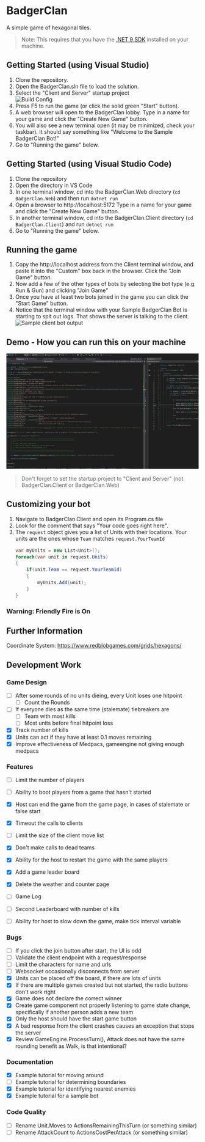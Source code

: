 # BadgerClan
A simple game of hexagonal tiles.

> Note: This requires that you have the [.NET 9 SDK](https://dotnet.microsoft.com/en-us/download/dotnet/9.0) installed on your machine.

## Getting Started (using Visual Studio)
1. Clone the repository.
1. Open the BadgerClan.sln file to load the solution.
1. Select the "Client and Server" startup project  
    ![Build Config](docs/startupProject.png)
1. Press F5 to run the game (or click the solid green "Start" button).
1. A web browser will open to the BadgerClan lobby.  Type in a name for your game and click the "Create New Game" button.
1. You will also see a new terminal open (it may be minimized, check your taskbar). It should say something like "Welcome to the Sample BadgerClan Bot!"
1. Go to "Running the game" below.

## Getting Started (using Visual Studio Code)
1. Clone the repository
1. Open the directory in VS Code
1. In one terminal window, cd into the BadgerClan.Web directory (`cd BadgerClan.Web`) and then run `dotnet run`
1. Open a browser to http://localhost:5172 Type in a name for your game and click the "Create New Game" button.
1. In another terminal window, cd into the BadgerClan.Client directory (`cd BadgerClan.Client`) and run `dotnet run`
1. Go to "Running the game" below.

## Running the game
1. Copy the http://localhost address from the Client terminal window, and paste it into the "Custom" box back in the browser.  Click the "Join Game" button.
1. Now add a few of the other types of bots by selecting the bot type (e.g. Run & Gun) and clicking "Join Game"
1. Once you have at least two bots joined in the game you can click the "Start Game" button.
1. Notice that the terminal window with your Sample BadgerClan Bot is starting to spit out logs. That shows the server is talking to the client.  
    ![Sample client bot output](docs/clientOutput.png)

## Demo - How you can run this on your machine
![Demo video](docs/BadgerClanDemo.gif)
> Don't forget to set the startup project to "Client and Server" (not BadgerClan.Client or BadgerClan.Web)

## Customizing your bot
1. Navigate to BadgerClan.Client and open its Program.cs file
1. Look for the comment that says "Your code goes right here".
1. The `request` object gives you a list of Units with their locations.  Your units are the ones whose `Team` matches `request.YourTeamId`  
    ```csharp
    var myUnits = new List<Unit>();
    foreach(var unit in request.Units)
    {
        if(unit.Team == request.YourTeamId)
        {
            myUnits.Add(unit);
        }
    }
    ```
### Warning: Friendly Fire is On

## Further Information
Coordinate System: https://www.redblobgames.com/grids/hexagons/


## Development Work

### Game Design
- [ ] After some rounds of no units dieing, every Unit loses one hitpoint
    - [ ] Count the Rounds
- [ ] If everyone dies as the same time (stalemate) tiebreakers are
    - [ ] Team with most kills
    - [ ] Most units before final hitpoint loss
- [x] Track number of kills
- [x] Units can act if they have at least 0.1 moves remaining
- [x] Improve effectiveness of Medpacs, gameengine not giving enough medpacs

### Features
- [ ] Limit the number of players
- [ ] Ability to boot players from a game that hasn't started
- [x] Host can end the game from the game page, in cases of stalemate or false start
- [x] Timeout the calls to clients
- [ ] Limit the size of the client move list
- [x] Don't make calls to dead teams
- [X] Ability for the host to restart the game with the same players
- [X] Add a game leader board
- [x] Delete the weather and counter page
- [ ] Game Log 
- [ ] Second Leaderboard with number of kills
- [ ] Ability for host to slow down the game, make tick interval variable 


### Bugs
- [ ] If you click the join button after start, the UI is odd
- [ ] Validate the client endpoint with a request/response
- [ ] Limit the characters for name and urls
- [ ] Websocket occasionally disconnects from server
- [x] Units can be placed off the board, if there are lots of units
- [X] If there are multiple games created but not started, the radio buttons don't work right
- [X] Game does not declare the correct winner
- [x] Create game component not properly listening to game state change, specifically if another person adds a new team
- [X] Only the host should have the start game button
- [x] A bad response from the client crashes causes an exception that stops the server
- [X] Review GameEngine.ProcessTurn(), Attack does not have the same rounding benefit as Walk, is that intentional?

### Documentation
- [x] Example tutorial for moving around
- [ ] Example tutorial for determining boundaries
- [x] Example tutorial for identifying nearest enemies
- [x] Example tutorial for a sample bot

### Code Quality
- [ ] Rename Unit.Moves to ActionsRemainingThisTurn (or something similar)
- [ ] Rename AttackCount to ActionsCostPerAttack (or something similar)
